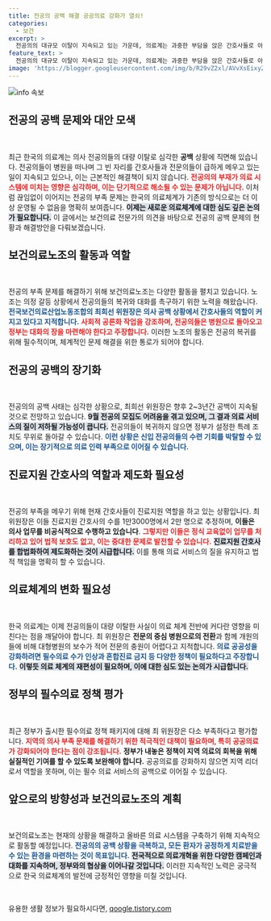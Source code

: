 ```yaml
---
title: 전공의 공백 해결 공공의료 강화가 열쇠!
categories:
  - 보건
excerpt: >
  전공의의 대규모 이탈이 지속되고 있는 가운데, 의료계는 과중한 부담을 앉은 간호사들로 아쉬움을 연명하고 있다. 최희선 보건의료노조 위원장과의 인터뷰를 통해 한국 의료체계의 위기, 진료지원 간호사 제도화 필요성, 그리고 필수의료 강화 방안에 대한 대안을 모색해본다.
feature_text: >
  전공의의 대규모 이탈이 지속되고 있는 가운데, 의료계는 과중한 부담을 앉은 간호사들로 아쉬움을 연명하고 있다. 최희선 보건의료노조 위원장과의 인터뷰를 통해 한국 의료체계의 위기, 진료지원 간호사 제도화 필요성, 그리고 필수의료 강화 방안에 대한 대안을 모색해본다.
image: 'https://blogger.googleusercontent.com/img/b/R29vZ2xl/AVvXsEixyZcFfHzMRdzZMjFBmAUKJYCLCGyLL1o632UiGVXcaFdKo_bkvkuCioo0uUKlGfBVcT3P84aROyZIXSBEx3Aw5nCQ3pTgDom1WDC4m8eifvWiAmWEEVb4x6G_l8C0QH225ldMjyaFvpxGEBGNO37VmDTDMHGhJPq73UglMfDca1-0aw/s1600/blogspot.png'
---
```


<p><img src="https://blogger.googleusercontent.com/img/b/R29vZ2xl/AVvXsEixyZcFfHzMRdzZMjFBmAUKJYCLCGyLL1o632UiGVXcaFdKo_bkvkuCioo0uUKlGfBVcT3P84aROyZIXSBEx3Aw5nCQ3pTgDom1WDC4m8eifvWiAmWEEVb4x6G_l8C0QH225ldMjyaFvpxGEBGNO37VmDTDMHGhJPq73UglMfDca1-0aw/s1600/blogspot.png" alt="info 속보" /></p>

<h2 data-ke-size="size26">전공의 공백 문제와 대안 모색</h2>

<p data-ke-size="size16">&nbsp;</p>

<p>최근 한국의 의료계는 의사 전공의들의 대량 이탈로 심각한 <b>공백</b> 상황에 직면해 있습니다. 전공의들이 병원을 떠나며 그 빈 자리를 간호사들과 전문의들이 급하게 메우고 있는 일이 지속되고 있으나, 이는 근본적인 해결책이 되지 않습니다. <b><span style="color: #ee2323;">전공의의 부재가 의료 시스템에 미치는 영향은 심각하며, 이는 단기적으로 해소될 수 있는 문제가 아닙니다.</span></b> 이처럼 끊임없이 이어지는 전공의 부족 문제는 한국의 의료체계가 기존의 방식으로는 더 이상 운영될 수 없음을 명확히 보여줍니다. <b><span style="background-color: #21538527;">이제는 새로운 의료체계에 대한 심도 깊은 논의가 필요합니다.</span></b> 이 글에서는 보건의료 전문가의 의견을 바탕으로 전공의 공백 문제의 현황과 해결방안을 다뤄보겠습니다.</p>

<h2 data-ke-size="size26">보건의료노조의 활동과 역할</h2>

<p data-ke-size="size16">&nbsp;</p>

<p>전공의 부족 문제를 해결하기 위해 보건의료노조는 다양한 활동을 펼치고 있습니다. 노조는 의정 갈등 상황에서 전공의들의 복귀와 대화를 촉구하기 위한 노력을 해왔습니다. <b><span style="color: #1a5490;">전국보건의료산업노동조합의 최희선 위원장은 의사 공백 상황에서 간호사들의 역할이 커지고 있다고 지적합니다.</span></b> <b><span style="color: #ee2323;">사회적 공론화 작업을 강조하며, 전공의들은 병원으로 돌아오고 정부는 대화의 장을 마련해야 한다고 주장합니다.</span></b> 이러한 노조의 활동은 전공의 복귀를 위해 필수적이며, 체계적인 문제 해결을 위한 통로가 되어야 합니다.</p>

<h2 data-ke-size="size26">전공의 공백의 장기화</h2>

<p data-ke-size="size16">&nbsp;</p>

<p>전공의의 공백 사태는 심각한 상황으로, 최희선 위원장은 향후 2~3년간 공백이 지속될 것으로 전망하고 있습니다. <b><span style="background-color: #21538527;">9월 전공의 모집도 어려움을 겪고 있으며, 그 결과 의료 서비스의 질이 저하될 가능성이 큽니다.</span></b> 전공의들이 복귀하지 않으면 정부가 설정한 특례 조치도 무위로 돌아갈 수 있습니다. <b><span style="color: #1a5490;">이런 상황은 신입 전공의들의 수련 기회를 박탈할 수 있으며, 이는 장기적으로 의료 인력 부족으로 이어질 수 있습니다.</span></b></p>

<h2 data-ke-size="size26">진료지원 간호사의 역할과 제도화 필요성</h2>

<p data-ke-size="size16">&nbsp;</p>

<p>전공의 부족을 메우기 위해 현재 간호사들이 진료지원 역할을 하고 있는 상황입니다. 최 위원장은 이들 진료지원 간호사의 수를 1만3000명에서 2만 명으로 추정하며, <b>이들은 의사 업무를 비공식적으로 수행하고 있습니다</b>. <b><span style="color: #ee2323;">그렇지만 이들은 정식 교육없이 업무를 처리하고 있어 법적 보호도 없고, 이는 중대한 문제로 발전할 수 있습니다.</span></b> <b><span style="background-color: #21538527;">진료지원 간호사를 합법화하여 제도화하는 것이 시급합니다.</span></b> 이를 통해 의료 서비스의 질을 유지하고 법적 책임을 명확히 할 수 있습니다.</p>

<h2 data-ke-size="size26">의료체계의 변화 필요성</h2>

<p data-ke-size="size16">&nbsp;</p>

<p>한국 의료계는 이제 전공의들이 대량 이탈한 사실이 의료 체계 전반에 커다란 영향을 미친다는 점을 깨달아야 합니다. 최 위원장은 <b>전문의 중심 병원으로의 전환</b>과 함께 개원의들에 비해 대형병원의 보수가 적어 전문의 충원이 어렵다고 지적합니다. <b><span style="color: #1a5490;">의료 공공성을 강화하려면 필수의료 수가 인상과 혼합진료 금지 등 다양한 정책이 필요하다고 주장합니다.</span></b> <b><span style="background-color: #21538527;">이렇듯 의료 체계의 재편성이 필요하며, 이에 대한 심도 있는 논의가 시급합니다.</span></b></p>

<h2 data-ke-size="size26">정부의 필수의료 정책 평가</h2>

<p data-ke-size="size16">&nbsp;</p>

<p>최근 정부가 출시한 필수의료 정책 패키지에 대해 최 위원장은 다소 부족하다고 평가합니다. <b><span style="color: #ee2323;">지역의 의사 부족 문제를 해결하기 위한 적극적인 대책이 필요하며, 특히 공공의료가 강화되어야 한다는 점이 강조됩니다.</span></b> <b>정부가 내놓은 정책이 지역 의료의 회복을 위해 실질적인 기여를 할 수 있도록 보완해야 합니다.</b> 공공의료를 강화하지 않으면 지역 리더로서 역할을 못하며, 이는 필수 의료 서비스의 공백으로 이어질 수 있습니다.</p>

<h2 data-ke-size="size26">앞으로의 방향성과 보건의료노조의 계획</h2>

<p data-ke-size="size16">&nbsp;</p>

<p>보건의료노조는 현재의 상황을 해결하고 올바른 의료 시스템을 구축하기 위해 지속적으로 활동할 예정입니다. <b><span style="color: #1a5490;">전공의의 공백 상황을 극복하고, 모든 환자가 공정하게 치료받을 수 있는 환경을 마련하는 것이 목표입니다.</span></b> <b><span style="background-color: #21538527;">전국적으로 의료개혁을 위한 다양한 캠페인과 대화를 지속하며, 정부와의 협상을 이어나갈 것입니다.</span></b> 이러한 지속적인 노력은 궁극적으로 한국 의료체계의 발전에 긍정적인 영향을 미칠 것입니다.</p>

<p data-ke-size="size16">&nbsp;</p>
유용한 생활 정보가 필요하시다면, <a href="https://qoogle.tistory.com" rel="dofollow">qoogle.tistory.com</a>


